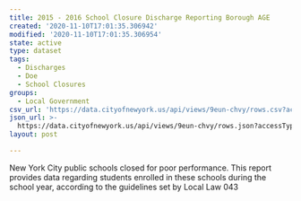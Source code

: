 ```yaml
---
title: 2015 - 2016 School Closure Discharge Reporting Borough AGE
created: '2020-11-10T17:01:35.306942'
modified: '2020-11-10T17:01:35.306954'
state: active
type: dataset
tags:
  - Discharges
  - Doe
  - School Closures
groups:
  - Local Government
csv_url: 'https://data.cityofnewyork.us/api/views/9eun-chvy/rows.csv?accessType=DOWNLOAD'
json_url: >-
  https://data.cityofnewyork.us/api/views/9eun-chvy/rows.json?accessType=DOWNLOAD
layout: post

---
```

New York City public schools closed for poor performance. This report provides data regarding students enrolled in these schools during the school year, according to the guidelines set by Local Law 043
